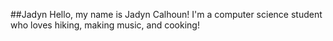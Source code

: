 

##Jadyn
Hello, my name is Jadyn Calhoun! I'm a computer science student who loves hiking, making music, and cooking!
